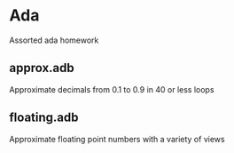 Ada
===

Assorted ada homework

approx.adb
-----------------------------
Approximate decimals from 0.1 to 0.9 in 40 or less loops


floating.adb
-----------------------------
Approximate floating point numbers with a variety of views